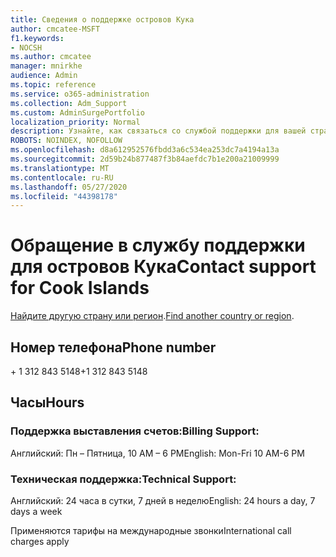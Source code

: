 ```yaml
---
title: Сведения о поддержке островов Кука
author: cmcatee-MSFT
f1.keywords:
- NOCSH
ms.author: cmcatee
manager: mnirkhe
audience: Admin
ms.topic: reference
ms.service: o365-administration
ms.collection: Adm_Support
ms.custom: AdminSurgePortfolio
localization_priority: Normal
description: Узнайте, как связаться со службой поддержки для вашей страны или региона.
ROBOTS: NOINDEX, NOFOLLOW
ms.openlocfilehash: d8a612952576fbdd3a6c534ea253dc7a4194a13a
ms.sourcegitcommit: 2d59b24b877487f3b84aefdc7b1e200a21009999
ms.translationtype: MT
ms.contentlocale: ru-RU
ms.lasthandoff: 05/27/2020
ms.locfileid: "44398178"
---
```

# <a name="contact-support-for-cook-islands"></a><span data-ttu-id="d3487-103">Обращение в службу поддержки для островов Кука</span><span class="sxs-lookup"><span data-stu-id="d3487-103">Contact support for Cook Islands</span></span>

<span data-ttu-id="d3487-104">[Найдите другую страну или регион](../contact-support-for-business-products.md).</span><span class="sxs-lookup"><span data-stu-id="d3487-104">[Find another country or region](../contact-support-for-business-products.md).</span></span>

## <a name="phone-number"></a><span data-ttu-id="d3487-105">Номер телефона</span><span class="sxs-lookup"><span data-stu-id="d3487-105">Phone number</span></span>
<span data-ttu-id="d3487-106">+ 1 312 843 5148</span><span class="sxs-lookup"><span data-stu-id="d3487-106">+1 312 843 5148</span></span>

## <a name="hours"></a><span data-ttu-id="d3487-107">Часы</span><span class="sxs-lookup"><span data-stu-id="d3487-107">Hours</span></span>
### <a name="billing-support"></a><span data-ttu-id="d3487-108">Поддержка выставления счетов:</span><span class="sxs-lookup"><span data-stu-id="d3487-108">Billing Support:</span></span>

<span data-ttu-id="d3487-109">Английский: Пн – Пятница, 10 AM – 6 PM</span><span class="sxs-lookup"><span data-stu-id="d3487-109">English: Mon-Fri 10 AM-6 PM</span></span>

### <a name="technical-support"></a><span data-ttu-id="d3487-110">Техническая поддержка:</span><span class="sxs-lookup"><span data-stu-id="d3487-110">Technical Support:</span></span>

<span data-ttu-id="d3487-111">Английский: 24 часа в сутки, 7 дней в неделю</span><span class="sxs-lookup"><span data-stu-id="d3487-111">English: 24 hours a day, 7 days a week</span></span>

<span data-ttu-id="d3487-112">Применяются тарифы на международные звонки</span><span class="sxs-lookup"><span data-stu-id="d3487-112">International call charges apply</span></span>

